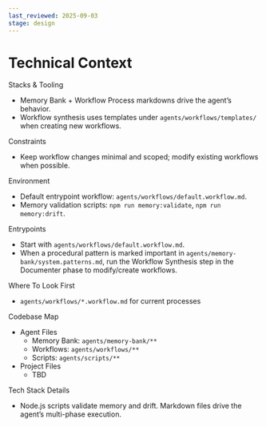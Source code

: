 ```yaml
---
last_reviewed: 2025-09-03
stage: design
---
```


# Technical Context

Stacks & Tooling
- Memory Bank + Workflow Process markdowns drive the agent’s behavior.
- Workflow synthesis uses templates under `agents/workflows/templates/` when creating new workflows.

Constraints
- Keep workflow changes minimal and scoped; modify existing workflows when possible.

Environment
- Default entrypoint workflow: `agents/workflows/default.workflow.md`.
- Memory validation scripts: `npm run memory:validate`, `npm run memory:drift`.

Entrypoints
- Start with `agents/workflows/default.workflow.md`.
- When a procedural pattern is marked important in `agents/memory-bank/system.patterns.md`, run the Workflow Synthesis step in the Documenter phase to modify/create workflows.

Where To Look First
- `agents/workflows/*.workflow.md` for current processes

Codebase Map
- Agent Files
  - Memory Bank: `agents/memory-bank/**`
  - Workflows: `agents/workflows/**`
  - Scripts: `agents/scripts/**`
- Project Files
  - TBD

Tech Stack Details
- Node.js scripts validate memory and drift. Markdown files drive the agent’s multi-phase execution.
